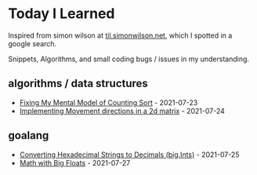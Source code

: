 # Today I Learned

Inspired from simon wilson at [til.simonwilson.net](https://til.simonwillison.net/), which I spotted in a google search.

Snippets, Algorithms, and small coding bugs / issues in my understanding.

## algorithms / data structures
- [Fixing My Mental Model of Counting Sort](algorithms/count-sort-implementation.md) - 2021-07-23
- [Implementing Movement directions in a 2d matrix](algorithms/directions-on-2d-matrix.md) - 2021-07-24

## goalang
- [Converting Hexadecimal Strings to Decimals (big.Ints)](golang/converting-hexadecimal-strings-to-ints.md) - 2021-07-25
- [Math with Big Floats](golang/math-with-big-floats.md) - 2021-07-27